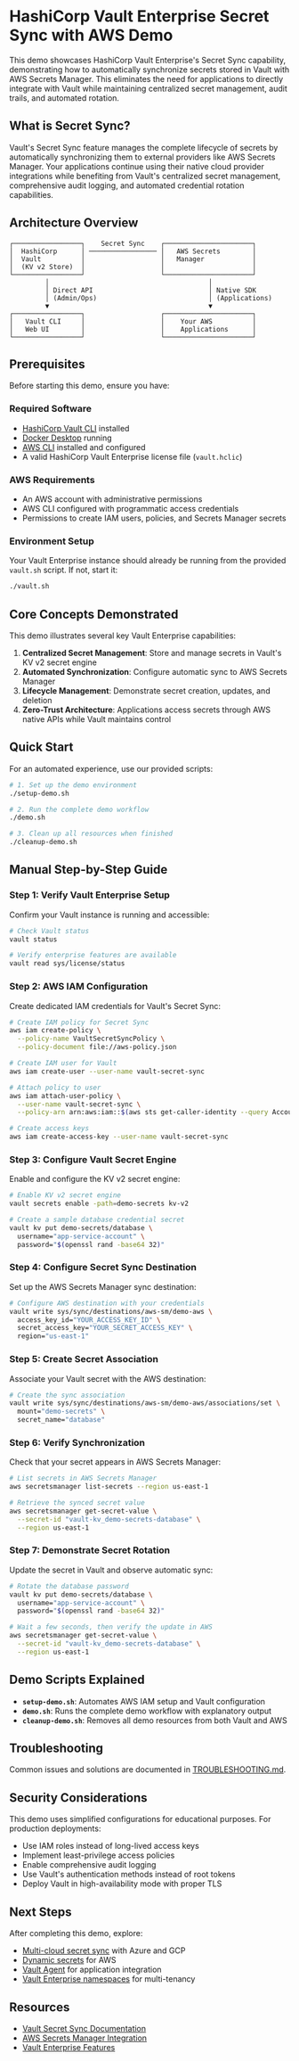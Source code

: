 # HashiCorp Vault Enterprise Secret Sync with AWS Demo

This demo showcases HashiCorp Vault Enterprise's Secret Sync capability, demonstrating how to automatically synchronize secrets stored in Vault with AWS Secrets Manager. This eliminates the need for applications to directly integrate with Vault while maintaining centralized secret management, audit trails, and automated rotation.

## What is Secret Sync?

Vault's Secret Sync feature manages the complete lifecycle of secrets by automatically synchronizing them to external providers like AWS Secrets Manager. Your applications continue using their native cloud provider integrations while benefiting from Vault's centralized secret management, comprehensive audit logging, and automated credential rotation capabilities.

## Architecture Overview

```
┌─────────────────┐    Secret Sync    ┌──────────────────────┐
│  HashiCorp      │ ───────────────── │   AWS Secrets        │
│  Vault          │                   │   Manager            │
│  (KV v2 Store)  │                   │                      │
└─────────────────┘                   └──────────────────────┘
         │                                        │
         │ Direct API                             │ Native SDK
         │ (Admin/Ops)                            │ (Applications)
         ▼                                        ▼
┌─────────────────┐                   ┌──────────────────────┐
│   Vault CLI     │                   │    Your AWS          │
│   Web UI        │                   │    Applications      │
└─────────────────┘                   └──────────────────────┘
```

## Prerequisites

Before starting this demo, ensure you have:

### Required Software
- [HashiCorp Vault CLI](https://developer.hashicorp.com/vault/docs/install) installed
- [Docker Desktop](https://www.docker.com/products/docker-desktop/) running
- [AWS CLI](https://aws.amazon.com/cli/) installed and configured
- A valid HashiCorp Vault Enterprise license file (`vault.hclic`)

### AWS Requirements
- An AWS account with administrative permissions
- AWS CLI configured with programmatic access credentials
- Permissions to create IAM users, policies, and Secrets Manager secrets

### Environment Setup
Your Vault Enterprise instance should already be running from the provided `vault.sh` script. If not, start it:

```bash
./vault.sh
```

## Core Concepts Demonstrated

This demo illustrates several key Vault Enterprise capabilities:

1. **Centralized Secret Management**: Store and manage secrets in Vault's KV v2 secret engine
2. **Automated Synchronization**: Configure automatic sync to AWS Secrets Manager
3. **Lifecycle Management**: Demonstrate secret creation, updates, and deletion
4. **Zero-Trust Architecture**: Applications access secrets through AWS native APIs while Vault maintains control

## Quick Start

For an automated experience, use our provided scripts:

```bash
# 1. Set up the demo environment
./setup-demo.sh

# 2. Run the complete demo workflow
./demo.sh

# 3. Clean up all resources when finished
./cleanup-demo.sh
```

## Manual Step-by-Step Guide

### Step 1: Verify Vault Enterprise Setup

Confirm your Vault instance is running and accessible:

```bash
# Check Vault status
vault status

# Verify enterprise features are available
vault read sys/license/status
```

### Step 2: AWS IAM Configuration

Create dedicated IAM credentials for Vault's Secret Sync:

```bash
# Create IAM policy for Secret Sync
aws iam create-policy \
  --policy-name VaultSecretSyncPolicy \
  --policy-document file://aws-policy.json

# Create IAM user for Vault
aws iam create-user --user-name vault-secret-sync

# Attach policy to user
aws iam attach-user-policy \
  --user-name vault-secret-sync \
  --policy-arn arn:aws:iam::$(aws sts get-caller-identity --query Account --output text):policy/VaultSecretSyncPolicy

# Create access keys
aws iam create-access-key --user-name vault-secret-sync
```

### Step 3: Configure Vault Secret Engine

Enable and configure the KV v2 secret engine:

```bash
# Enable KV v2 secret engine
vault secrets enable -path=demo-secrets kv-v2

# Create a sample database credential secret
vault kv put demo-secrets/database \
  username="app-service-account" \
  password="$(openssl rand -base64 32)"
```

### Step 4: Configure Secret Sync Destination

Set up the AWS Secrets Manager sync destination:

```bash
# Configure AWS destination with your credentials
vault write sys/sync/destinations/aws-sm/demo-aws \
  access_key_id="YOUR_ACCESS_KEY_ID" \
  secret_access_key="YOUR_SECRET_ACCESS_KEY" \
  region="us-east-1"
```

### Step 5: Create Secret Association

Associate your Vault secret with the AWS destination:

```bash
# Create the sync association
vault write sys/sync/destinations/aws-sm/demo-aws/associations/set \
  mount="demo-secrets" \
  secret_name="database"
```

### Step 6: Verify Synchronization

Check that your secret appears in AWS Secrets Manager:

```bash
# List secrets in AWS Secrets Manager
aws secretsmanager list-secrets --region us-east-1

# Retrieve the synced secret value
aws secretsmanager get-secret-value \
  --secret-id "vault-kv_demo-secrets-database" \
  --region us-east-1
```

### Step 7: Demonstrate Secret Rotation

Update the secret in Vault and observe automatic sync:

```bash
# Rotate the database password
vault kv put demo-secrets/database \
  username="app-service-account" \
  password="$(openssl rand -base64 32)"

# Wait a few seconds, then verify the update in AWS
aws secretsmanager get-secret-value \
  --secret-id "vault-kv_demo-secrets-database" \
  --region us-east-1
```

## Demo Scripts Explained

- **`setup-demo.sh`**: Automates AWS IAM setup and Vault configuration
- **`demo.sh`**: Runs the complete demo workflow with explanatory output
- **`cleanup-demo.sh`**: Removes all demo resources from both Vault and AWS

## Troubleshooting

Common issues and solutions are documented in [TROUBLESHOOTING.md](./TROUBLESHOOTING.md).

## Security Considerations

This demo uses simplified configurations for educational purposes. For production deployments:

- Use IAM roles instead of long-lived access keys
- Implement least-privilege access policies
- Enable comprehensive audit logging
- Use Vault's authentication methods instead of root tokens
- Deploy Vault in high-availability mode with proper TLS

## Next Steps

After completing this demo, explore:

- [Multi-cloud secret sync](https://developer.hashicorp.com/vault/docs/sync) with Azure and GCP
- [Dynamic secrets](https://developer.hashicorp.com/vault/docs/secrets/aws) for AWS
- [Vault Agent](https://developer.hashicorp.com/vault/docs/agent) for application integration
- [Vault Enterprise namespaces](https://developer.hashicorp.com/vault/docs/enterprise/namespaces) for multi-tenancy

## Resources

- [Vault Secret Sync Documentation](https://developer.hashicorp.com/vault/docs/sync)
- [AWS Secrets Manager Integration](https://developer.hashicorp.com/vault/docs/sync/awssm)
- [Vault Enterprise Features](https://developer.hashicorp.com/vault/docs/enterprise)